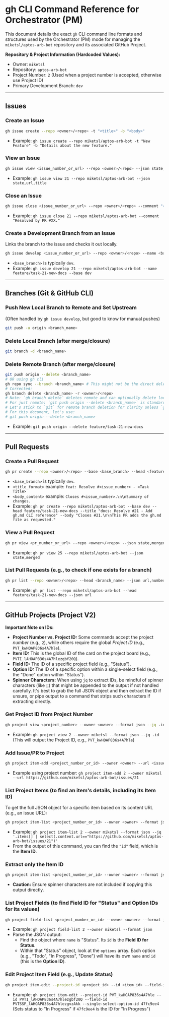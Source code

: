 # gh CLI Command Reference for Orchestrator (PM)

This document details the exact `gh` CLI command line formats and structures used by the Orchestrator (PM) mode for managing the `miketsl/aptos-arb-bot` repository and its associated GitHub Project.

**Repository & Project Information (Hardcoded Values):**
*   Owner: `miketsl`
*   Repository: `aptos-arb-bot`
*   Project Number: `2` (Used when a project number is accepted, otherwise use Project ID)
*   Primary Development Branch: `dev`

---

## Issues

### Create an Issue
```bash
gh issue create --repo <owner>/<repo> -t "<title>" -b "<body>"
```
*   Example: `gh issue create --repo miketsl/aptos-arb-bot -t "New Feature" -b "Details about the new feature."`

### View an Issue
```bash
gh issue view <issue_number_or_url> --repo <owner>/<repo> --json state,url,title,body,number
```
*   Example: `gh issue view 21 --repo miketsl/aptos-arb-bot --json state,url,title`

### Close an Issue
```bash
gh issue close <issue_number_or_url> --repo <owner>/<repo> --comment "<closing_comment>"
```
*   Example: `gh issue close 21 --repo miketsl/aptos-arb-bot --comment "Resolved by PR #XX."`

### Create a Development Branch from an Issue
Links the branch to the issue and checks it out locally.
```bash
gh issue develop <issue_number_or_url> --repo <owner>/<repo> --name <branch_name> --base <base_branch>
```
*   `<base_branch>` is typically `dev`.
*   Example: `gh issue develop 21 --repo miketsl/aptos-arb-bot --name feature/task-21-new-docs --base dev`

---

## Branches (Git & GitHub CLI)

### Push New Local Branch to Remote and Set Upstream
(Often handled by `gh issue develop`, but good to know for manual pushes)
```bash
git push -u origin <branch_name>
```

### Delete Local Branch (after merge/closure)
```bash
git branch -d <branch_name>
```

### Delete Remote Branch (after merge/closure)
```bash
git push origin --delete <branch_name>
# OR using gh cli
gh repo sync --branch <branch_name> # This might not be the direct delete command, check gh branch delete if available
# Corrected:
gh branch delete <branch_name> -r <owner>/<repo>
# Note: `gh branch delete` deletes remote and can optionally delete local.
# For just remote: `git push origin --delete <branch_name>` is standard.
# Let's stick to `git` for remote branch deletion for clarity unless `gh` offers a clear advantage for this specific PM workflow.
# For this document, let's use:
# git push origin --delete <branch_name>
```
*   Example: `git push origin --delete feature/task-21-new-docs`

---

## Pull Requests

### Create a Pull Request
```bash
gh pr create --repo <owner>/<repo> --base <base_branch> --head <feature_branch> --title "<title_format>" --body "<body_content>"
```
*   `<base_branch>` is typically `dev`.
*   `<title_format>` example: `feat: Resolve #<issue_number> - <Task Title>`
*   `<body_content>` example: `Closes #<issue_number>.\n\nSummary of changes.`
*   Example: `gh pr create --repo miketsl/aptos-arb-bot --base dev --head feature/task-21-new-docs --title "docs: Resolve #21 - Add gh.md CLI reference" --body "Closes #21.\n\nThis PR adds the gh.md file as requested."`

### View a Pull Request
```bash
gh pr view <pr_number_or_url> --repo <owner>/<repo> --json state,merged,url,title,body,headRefName
```
*   Example: `gh pr view 25 --repo miketsl/aptos-arb-bot --json state,merged`

### List Pull Requests (e.g., to check if one exists for a branch)
```bash
gh pr list --repo <owner>/<repo> --head <branch_name> --json url,number,title
```
*   Example: `gh pr list --repo miketsl/aptos-arb-bot --head feature/task-21-new-docs --json url`

---

## GitHub Projects (Project V2)

**Important Note on IDs:**
*   **Project Number vs. Project ID:** Some commands accept the project *number* (e.g., `2`), while others require the global *Project ID* (e.g., `PVT_kwHOAP836s4A7hle`).
*   **Item ID:** This is the global ID of the card on the project board (e.g., `PVTI_lAHOAP836s4A7hlezgbf20Q`).
*   **Field ID:** The ID of a specific project field (e.g., "Status").
*   **Option ID:** The ID of a specific option within a single-select field (e.g., the "Done" option within "Status").
*   **Spinner Characters:** When using `jq` to extract IDs, be mindful of spinner characters (like `⣯`) that might be appended to the output if not handled carefully. It's best to grab the full JSON object and then extract the ID if unsure, or pipe output to a command that strips such characters if extracting directly.

### Get Project ID from Project Number
```bash
gh project view <project_number> --owner <owner> --format json --jq .id
```
*   Example: `gh project view 2 --owner miketsl --format json --jq .id` (This will output the Project ID, e.g., `PVT_kwHOAP836s4A7hle`)

### Add Issue/PR to Project
```bash
gh project item-add <project_number_or_id> --owner <owner> --url <issue_or_pr_url>
```
*   Example using project number: `gh project item-add 2 --owner miketsl --url https://github.com/miketsl/aptos-arb-bot/issues/21`

### List Project Items (to find an item's details, including its Item ID)
To get the full JSON object for a specific item based on its content URL (e.g., an issue URL):
```bash
gh project item-list <project_number_or_id> --owner <owner> --format json --jq '.items[] | select(.content.url=="<issue_or_pr_url>")'
```
*   Example: `gh project item-list 2 --owner miketsl --format json --jq '.items[] | select(.content.url=="https://github.com/miketsl/aptos-arb-bot/issues/21")'`
*   From the output of this command, you can find the `"id"` field, which is the **Item ID**.

### Extract only the Item ID
```bash
gh project item-list <project_number_or_id> --owner <owner> --format json --jq '.items[] | select(.content.url=="<issue_or_pr_url>") | .id'
```
*   **Caution:** Ensure spinner characters are not included if copying this output directly.

### List Project Fields (to find Field ID for "Status" and Option IDs for its values)
```bash
gh project field-list <project_number_or_id> --owner <owner> --format json
```
*   Example: `gh project field-list 2 --owner miketsl --format json`
*   Parse the JSON output:
    *   Find the object where `name` is "Status". Its `id` is the **Field ID for Status**.
    *   Within that "Status" object, look at the `options` array. Each option (e.g., "Todo", "In Progress", "Done") will have its own `name` and `id` (this is the **Option ID**).

### Edit Project Item Field (e.g., Update Status)
```bash
gh project item-edit --project-id <project_id> --id <item_id> --field-id <field_id_for_status> --single-select-option-id <option_id_for_status_value>
```
*   Example: `gh project item-edit --project-id PVT_kwHOAP836s4A7hle --id PVTI_lAHOAP836s4A7hlezgbf20Q --field-id PVTSSF_lAHOAP836s4A7hlezgvzAkk --single-select-option-id 47fc9ee4` (Sets status to "In Progress" if `47fc9ee4` is the ID for "In Progress")